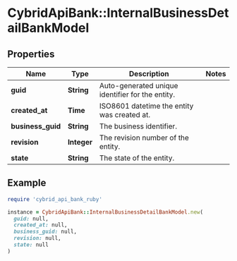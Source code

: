 # CybridApiBank::InternalBusinessDetailBankModel

## Properties

| Name | Type | Description | Notes |
| ---- | ---- | ----------- | ----- |
| **guid** | **String** | Auto-generated unique identifier for the entity. |  |
| **created_at** | **Time** | ISO8601 datetime the entity was created at. |  |
| **business_guid** | **String** | The business identifier. |  |
| **revision** | **Integer** | The revision number of the entity. |  |
| **state** | **String** | The state of the entity. |  |

## Example

```ruby
require 'cybrid_api_bank_ruby'

instance = CybridApiBank::InternalBusinessDetailBankModel.new(
  guid: null,
  created_at: null,
  business_guid: null,
  revision: null,
  state: null
)
```


